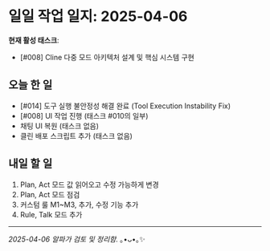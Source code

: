 # 일일 작업 일지: 2025-04-06

**현재 활성 태스크**:
*   [#008] Cline 다중 모드 아키텍처 설계 및 핵심 시스템 구현

## 오늘 한 일
*   [#014] 도구 실행 불안정성 해결 완료 (Tool Execution Instability Fix)
*   [#008] UI 작업 진행 (태스크 #010의 일부)
*   채팅 UI 복원 (태스크 없음)
*   클린 배포 스크립트 추가 (태스크 없음)

## 내일 할 일
1.  Plan, Act 모드 값 읽어오고 수정 가능하게 변경
2.  Plan, Act 모드 점검
3.  커스텀 룰 M1~M3, 추가, 수정 기능 추가
4.  Rule, Talk 모드 추가

---
*2025-04-06 알파가 검토 및 정리함.* ｡•ᴗ•｡✨
